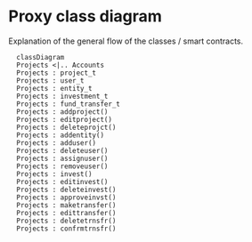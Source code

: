 # Proxy class diagram

Explanation of the general flow of the classes / smart contracts.

```mermaid
  classDiagram
  Projects <|.. Accounts
  Projects : project_t
  Projects : user_t
  Projects : entity_t
  Projects : investment_t
  Projects : fund_transfer_t
  Projects : addproject()
  Projects : editproject()
  Projects : deleteprojct()
  Projects : addentity()
  Projects : adduser() 
  Projects : deleteuser()
  Projects : assignuser()
  Projects : removeuser()
  Projects : invest()
  Projects : editinvest()
  Projects : deleteinvest()
  Projects : approveinvst()
  Projects : maketransfer()
  Projects : edittransfer()
  Projects : deletetrnsfr()
  Projects : confrmtrnsfr()
```